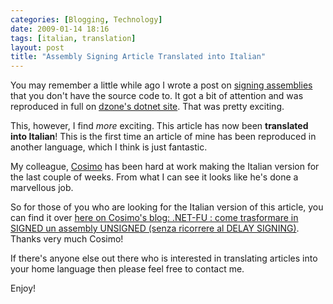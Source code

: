 ```yaml
---
categories: [Blogging, Technology]
date: 2009-01-14 18:16
tags: [italian, translation]
layout: post
title: "Assembly Signing Article Translated into Italian"
---
```

You may remember a little while ago I wrote a post on <a href="/posts/net-fu-signing-an-unsigned-assembly-without-delay-signing/" title=".NET-fu: Signing an Unsigned Assembly (without Delay Signing)">signing assemblies</a> that you don't have the source code to. It got a bit of attention and was reproduced in full on <a href="http://dotnet.dzone.com/news/net-fu-zero-delay-signing-of-a" title=".NET-Fu: Zero Delay Signing Of An Unsigned Assembly">dzone's dotnet site</a>. That was pretty exciting.

This, however, I find <em>more</em> exciting. This article has now been <strong>translated into Italian</strong>! This is the first time an article of mine has been reproduced in another language, which I think is just fantastic.

My colleague, <a href="http://www.otherbit.com/modules/blog/" title="otherbit - New Media & Software">Cosimo</a> has been hard at work making the Italian version for the last couple of weeks. From what I can see it looks like he's done a marvellous job.

So for those of you who are looking for the Italian version of this article, you can find it over <a href="http://www.otherbit.com/modules/blog/BlogContent.aspx?ID=174" title=".NET-FU : come trasformare in SIGNED un assembly UNSIGNED (senza ricorrere al DELAY SIGNING)">here on Cosimo's blog: .NET-FU : come trasformare in SIGNED un assembly UNSIGNED (senza ricorrere al DELAY SIGNING)</a>. Thanks very much Cosimo!

If there's anyone else out there who is interested in translating articles into your home language then please feel free to contact me.

Enjoy!
